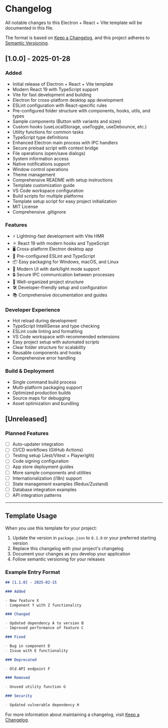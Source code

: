 # Changelog

All notable changes to this Electron + React + Vite template will be documented in this file.

The format is based on [Keep a Changelog](https://keepachangelog.com/en/1.0.0/),
and this project adheres to [Semantic Versioning](https://semver.org/spec/v2.0.0.html).

## [1.0.0] - 2025-01-28

### Added

- Initial release of Electron + React + Vite template
- Modern React 19 with TypeScript support
- Vite for fast development and building
- Electron for cross-platform desktop app development
- ESLint configuration with React-specific rules
- Pre-configured folder structure with components, hooks, utils, and types
- Sample components (Button with variants and sizes)
- Custom hooks (useLocalStorage, useToggle, useDebounce, etc.)
- Utility functions for common tasks
- TypeScript type definitions
- Enhanced Electron main process with IPC handlers
- Secure preload script with context bridge
- File operations (open/save dialogs)
- System information access
- Native notifications support
- Window control operations
- Theme management
- Comprehensive README with setup instructions
- Template customization guide
- VS Code workspace configuration
- Build scripts for multiple platforms
- Template setup script for easy project initialization
- MIT License
- Comprehensive .gitignore

### Features

- ⚡ Lightning-fast development with Vite HMR
- ⚛️ React 19 with modern hooks and TypeScript
- 🖥️ Cross-platform Electron desktop app
- 🔧 Pre-configured ESLint and TypeScript
- 📦 Easy packaging for Windows, macOS, and Linux
- 🎨 Modern UI with dark/light mode support
- 🔒 Secure IPC communication between processes
- 📁 Well-organized project structure
- 🛠️ Developer-friendly setup and configuration
- 📚 Comprehensive documentation and guides

### Developer Experience

- Hot reload during development
- TypeScript IntelliSense and type checking
- ESLint code linting and formatting
- VS Code workspace with recommended extensions
- Easy project setup with automated scripts
- Clear folder structure for scalability
- Reusable components and hooks
- Comprehensive error handling

### Build & Deployment

- Single command build process
- Multi-platform packaging support
- Optimized production builds
- Source maps for debugging
- Asset optimization and bundling

## [Unreleased]

### Planned Features

- [ ] Auto-updater integration
- [ ] CI/CD workflows (GitHub Actions)
- [ ] Testing setup (Jest/Vitest + Playwright)
- [ ] Code signing configuration
- [ ] App store deployment guides
- [ ] More sample components and utilities
- [ ] Internationalization (i18n) support
- [ ] State management examples (Redux/Zustand)
- [ ] Database integration examples
- [ ] API integration patterns

---

## Template Usage

When you use this template for your project:

1. Update the version in `package.json` to `0.1.0` or your preferred starting version
2. Replace this changelog with your project's changelog
3. Document your changes as you develop your application
4. Follow semantic versioning for your releases

### Example Entry Format

```markdown
## [1.1.0] - 2025-02-15

### Added

- New feature X
- Component Y with Z functionality

### Changed

- Updated dependency A to version B
- Improved performance of feature C

### Fixed

- Bug in component D
- Issue with E functionality

### Deprecated

- Old API endpoint F

### Removed

- Unused utility function G

### Security

- Updated vulnerable dependency H
```

For more information about maintaining a changelog, visit [Keep a Changelog](https://keepachangelog.com/).
